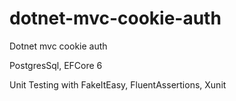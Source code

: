 # dotnet-mvc-cookie-auth
Dotnet mvc cookie auth

PostgresSql, EFCore 6

Unit Testing with FakeItEasy, FluentAssertions, Xunit



